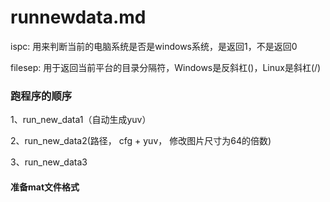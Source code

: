 # runnewdata.md
ispc: 用来判断当前的电脑系统是否是windows系统，是返回1，不是返回0

filesep: 用于返回当前平台的目录分隔符，Windows是反斜杠(\)，Linux是斜杠(/)


### 跑程序的顺序
1、run_new_data1（自动生成yuv）

2、run_new_data2(路径， cfg + yuv， 修改图片尺寸为64的倍数)

3、run_new_data3


#### 准备mat文件格式


